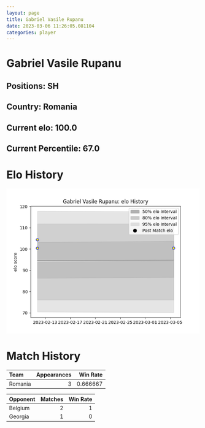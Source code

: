 ```yaml
---  
layout: page  
title: Gabriel Vasile Rupanu  
date: 2023-03-06 11:26:05.081104  
categories: player  
---
```

# Gabriel Vasile Rupanu

## Positions: SH

## Country: Romania

## Current elo: 100.0

## Current Percentile: 67.0

# Elo History


![elo history](history_GabrielVasileRupanu.png)
# Match History


| Team    |   Appearances |   Win Rate |
|:--------|--------------:|-----------:|
| Romania |             3 |   0.666667 |

| Opponent   |   Matches |   Win Rate |
|:-----------|----------:|-----------:|
| Belgium    |         2 |          1 |
| Georgia    |         1 |          0 |